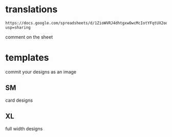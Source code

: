 # translations
```
https://docs.google.com/spreadsheets/d/1ZioWVRJ4dhtgxwOwcMcIotYFqtUX2ooLPQgnvtJli8w/edit?usp=sharing
```
comment on the sheet

# templates
commit your designs as an image
## SM
card designs
## XL
full width designs

